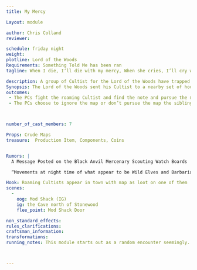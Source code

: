 ```yaml
---
title: My Mercy

Layout: module

author: Chris Colland 
reviewer: 

schedule: friday night
weight: 
plotline: Lord of the Woods
Requirements: Something Told Me has been ran
tagline: When I die, I’ll die with my mercy, When she cries, I’ll cry with her.  

description: A group of Cultist for the Lord of the Woods have trapped a brother and sister in a cave just North of town, one of the siblings killing a few of the cultists when they ambushed them on a walk home now, they have them cornered….
Synopsis: The Lord of the Woods sent his Cultist to a nearby set of houses just outside of Stonewood proper, a brother and sister were taking a walk at night. The two were set upon by the two the Cultists and managed to kill a few cultists but were overran. They fled and were chased on a set path to lure them to “the Cave” that the Cultist use to trap people in when chasing and trap them. One of the Siblings set some makeshift traps and held the advance of the off, they wrote a note and attempted to make a break for it but one was captured and “Harvested” by the Lord of the Woods and returned to “the Cave” hold up in a small passageway, they await hope as a cultist took the message recklessly and went towards town with greed in their eyes.
outcomes: 
 - The PCs fight the roaming Cultist and find the note and pursue the map to the cave to rescue the siblings
 - The PCs choose to ignore the map or don’t pursue the map the siblings are killed at just before Sunrise by the Lord of the Woods



number_of_cast_members: 7

Props: Crude Maps
treasure:  Production Item, Components, Coins


Rumors: |
  A Message Posted on the Black Anvil Mercenary Scouting Watch Boards

  “Movements at night time of what appear to be Wild Elves and Barbarians mostly, a few Humans among them, have been spotted to the West of Stonewood. If you get close to them, they will stop and stare at you but wont advance unless you do. Speaking with them has not gained much result yet, they seem to me stalking something or seeking something. The most distinguishing marks we can find of them is that they have Black and Green markings on their faces in the shape of vines and leaves.”

Hook: Roaming Cultists appear in town with map as loot on one of them
scenes: 
  - 
    oog: Mod Shack (IG) 
    ig: the Cave north of Stonewood
    flee_point: Mod Shack Door

non_standard_effects: 
rules_clarifications: 
craftsman_information: 
transformations: 
running_notes: This module starts out as a random encounter seemingly. One of the 5 Cultists has a Map to “the Cave” North of Stonewood that the siblings are hold up in. They PCs will loot the map upon defeating the roaming Cultists. The PCs are free to engage in this module how they wish. They can 1) gather a team and hunt the Cave down to save them, 2) Go alone or small squad to rescue them, or 3) ignore the map completely and write it off which the Lord of the Woods kills the siblings just before Sunrise. The Siblings hold the location of where the “Vine people” have been sighted coming and going from but can only take them there in the daytime, too unsafe at night and hard to find. They also overheard the Lord of the Woods Cultist about a group called the “Circle of Blackened Thorns” that is linked to the Lord of the Woods they think but no other information.



---
```


